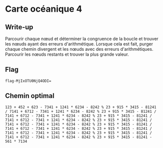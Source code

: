 # Carte océanique 4

## Write-up

Parcourir chaque nœud et déterminer la congruence de la boucle et trouver les
nœuds ayant des erreurs d'arithmétique.
Lorsque cela est fait, purger chaque chemin divergent et les nœuds avec des
erreurs d'arithmétiques. Parcourir les nœuds restants et trouver la plus grande
valeur.

## Flag

`flag-MjIxOTU0NjQ4ODI=`

## Chemin optimal

`123 + 452 + 623 - 7341 + 1241 * 6234 - 8242 % 23 + 915 * 3415 - 81241 / 7141 + 6712 - 7341 + 1241 * 6234 - 8242 % 23 + 915 * 3415 - 81241 / 7141 + 6712 - 7341 + 1241 * 6234 - 8242 % 23 + 915 * 3415 - 81241 / 7141 + 6712 - 7341 + 1241 * 6234 - 8242 % 23 + 915 * 3415 - 81241 / 7141 + 6712 - 7341 + 1241 * 6234 - 8242 % 23 + 915 * 3415 - 81241 / 7141 + 6712 - 7341 + 1241 * 6234 - 8242 % 23 + 915 * 3415 - 81241 / 7141 + 6712 - 7341 + 1241 * 6234 - 8242 % 23 + 915 * 3415 - 81241 / 7141 + 6712 - 7341 + 1241 * 6234 - 8242 % 23 + 915 * 3415 - 81241 - 561 * 7134`
